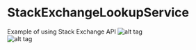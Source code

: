 # StackExchangeLookupService
Example of using Stack Exchange API
![alt tag](https://i.imgur.com/x9G4qLW.jpg) <br />
![alt tag](https://i.imgur.com/XxE0NxW.jpg) <br />
